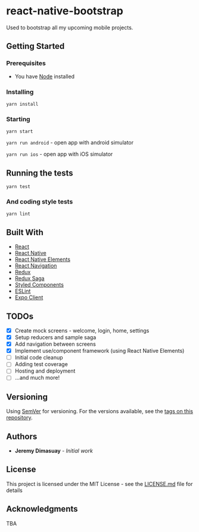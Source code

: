 # react-native-bootstrap

Used to bootstrap all my upcoming mobile projects.

## Getting Started

### Prerequisites

* You have [Node](https://nodejs.org/en/download/) installed

### Installing

`yarn install`

### Starting

`yarn start`

`yarn run android` - open app with android simulator

`yarn run ios` - open app with iOS simulator

## Running the tests

`yarn test`

### And coding style tests

`yarn lint`

## Built With

* [React](https://reactjs.org/)
* [React Native](https://facebook.github.io/react-native/)
* [React Native Elements](https://react-native-training.github.io/react-native-elements/)
* [React Navigation](https://reactnavigation.org/)
* [Redux](https://redux.js.org)
* [Redux Saga](https://redux-saga.js.org/)
* [Styled Components](https://www.styled-components.com/)
* [ESLint](https://eslint.org/)
* [Expo Client](https://expo.io/tools#client)

## TODOs
- [x] Create mock screens - welcome, login, home, settings
- [x] Setup reducers and sample saga
- [x] Add navigation between screens
- [x] Implement use/component framework (using React Native Elements)
- [ ] Initial code cleanup
- [ ] Adding test coverage
- [ ] Hosting and deployment
- [ ] ...and much more!

## Versioning

Using [SemVer](http://semver.org/) for versioning. For the versions available, see the [tags on this repository](https://github.com/your/project/tags). 

## Authors

* **Jeremy Dimasuay** - *Initial work*

## License

This project is licensed under the MIT License - see the [LICENSE.md](LICENSE.md) file for details

## Acknowledgments

TBA
